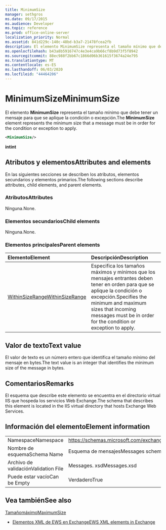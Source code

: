 ```yaml
---
title: MinimumSize
manager: sethgros
ms.date: 09/17/2015
ms.audience: Developer
ms.topic: reference
ms.prod: office-online-server
localization_priority: Normal
ms.assetid: 841d229c-140c-48bd-b3a7-21478fcea2fb
description: El elemento MinimumSize representa el tamaño mínimo que debe tener un mensaje para que se aplique la condición o excepción.
ms.openlocfilehash: b43a8b5916747c4e3e4ca9b66cf8b9d73f5f8942
ms.sourcegitcommit: 88ec988f2bb67c1866d06b361615f3674a24e795
ms.translationtype: MT
ms.contentlocale: es-ES
ms.lasthandoff: 06/03/2020
ms.locfileid: "44464206"
---
```

# <a name="minimumsize"></a><span data-ttu-id="465cf-103">MinimumSize</span><span class="sxs-lookup"><span data-stu-id="465cf-103">MinimumSize</span></span>

<span data-ttu-id="465cf-104">El elemento **MinimumSize** representa el tamaño mínimo que debe tener un mensaje para que se aplique la condición o excepción.</span><span class="sxs-lookup"><span data-stu-id="465cf-104">The **MinimumSize** element represents the minimum size that a message must be in order for the condition or exception to apply.</span></span> 
  
```XML
<MinimumSize/>
```

 <span data-ttu-id="465cf-105">**int**</span><span class="sxs-lookup"><span data-stu-id="465cf-105">**int**</span></span>
## <a name="attributes-and-elements"></a><span data-ttu-id="465cf-106">Atributos y elementos</span><span class="sxs-lookup"><span data-stu-id="465cf-106">Attributes and elements</span></span>

<span data-ttu-id="465cf-107">En las siguientes secciones se describen los atributos, elementos secundarios y elementos primarios.</span><span class="sxs-lookup"><span data-stu-id="465cf-107">The following sections describe attributes, child elements, and parent elements.</span></span>
  
### <a name="attributes"></a><span data-ttu-id="465cf-108">Atributos</span><span class="sxs-lookup"><span data-stu-id="465cf-108">Attributes</span></span>

<span data-ttu-id="465cf-109">Ninguna.</span><span class="sxs-lookup"><span data-stu-id="465cf-109">None.</span></span>
  
### <a name="child-elements"></a><span data-ttu-id="465cf-110">Elementos secundarios</span><span class="sxs-lookup"><span data-stu-id="465cf-110">Child elements</span></span>

<span data-ttu-id="465cf-111">Ninguna.</span><span class="sxs-lookup"><span data-stu-id="465cf-111">None.</span></span>
  
### <a name="parent-elements"></a><span data-ttu-id="465cf-112">Elementos principales</span><span class="sxs-lookup"><span data-stu-id="465cf-112">Parent elements</span></span>

|<span data-ttu-id="465cf-113">**Elemento**</span><span class="sxs-lookup"><span data-stu-id="465cf-113">**Element**</span></span>|<span data-ttu-id="465cf-114">**Descripción**</span><span class="sxs-lookup"><span data-stu-id="465cf-114">**Description**</span></span>|
|:-----|:-----|
|[<span data-ttu-id="465cf-115">WithinSizeRange</span><span class="sxs-lookup"><span data-stu-id="465cf-115">WithinSizeRange</span></span>](withinsizerange.md) <br/> |<span data-ttu-id="465cf-116">Especifica los tamaños máximos y mínimos que los mensajes entrantes deben tener en orden para que se aplique la condición o excepción.</span><span class="sxs-lookup"><span data-stu-id="465cf-116">Specifies the minimum and maximum sizes that incoming messages must be in order for the condition or exception to apply.</span></span>  <br/> |
   
## <a name="text-value"></a><span data-ttu-id="465cf-117">Valor de texto</span><span class="sxs-lookup"><span data-stu-id="465cf-117">Text value</span></span>

<span data-ttu-id="465cf-118">El valor de texto es un número entero que identifica el tamaño mínimo del mensaje en bytes.</span><span class="sxs-lookup"><span data-stu-id="465cf-118">The text value is an integer that identifies the minimum size of the message in bytes.</span></span>
  
## <a name="remarks"></a><span data-ttu-id="465cf-119">Comentarios</span><span class="sxs-lookup"><span data-stu-id="465cf-119">Remarks</span></span>

<span data-ttu-id="465cf-120">El esquema que describe este elemento se encuentra en el directorio virtual IIS que hospeda los servicios Web Exchange.</span><span class="sxs-lookup"><span data-stu-id="465cf-120">The schema that describes this element is located in the IIS virtual directory that hosts Exchange Web Services.</span></span>
  
## <a name="element-information"></a><span data-ttu-id="465cf-121">Información del elemento</span><span class="sxs-lookup"><span data-stu-id="465cf-121">Element information</span></span>

|||
|:-----|:-----|
|<span data-ttu-id="465cf-122">Namespace</span><span class="sxs-lookup"><span data-stu-id="465cf-122">Namespace</span></span>  <br/> |https://schemas.microsoft.com/exchange/services/2006/messages  <br/> |
|<span data-ttu-id="465cf-123">Nombre de esquema</span><span class="sxs-lookup"><span data-stu-id="465cf-123">Schema Name</span></span>  <br/> |<span data-ttu-id="465cf-124">Esquema de mensajes</span><span class="sxs-lookup"><span data-stu-id="465cf-124">Messages schema</span></span>  <br/> |
|<span data-ttu-id="465cf-125">Archivo de validación</span><span class="sxs-lookup"><span data-stu-id="465cf-125">Validation File</span></span>  <br/> |<span data-ttu-id="465cf-126">Messages. xsd</span><span class="sxs-lookup"><span data-stu-id="465cf-126">Messages.xsd</span></span>  <br/> |
|<span data-ttu-id="465cf-127">Puede estar vacío</span><span class="sxs-lookup"><span data-stu-id="465cf-127">Can be Empty</span></span>  <br/> |<span data-ttu-id="465cf-128">Verdadero</span><span class="sxs-lookup"><span data-stu-id="465cf-128">True</span></span>  <br/> |
   
## <a name="see-also"></a><span data-ttu-id="465cf-129">Vea también</span><span class="sxs-lookup"><span data-stu-id="465cf-129">See also</span></span>



[<span data-ttu-id="465cf-130">Tamañomáximo</span><span class="sxs-lookup"><span data-stu-id="465cf-130">MaximumSize</span></span>](maximumsize.md)


- [<span data-ttu-id="465cf-131">Elementos XML de EWS en Exchange</span><span class="sxs-lookup"><span data-stu-id="465cf-131">EWS XML elements in Exchange</span></span>](ews-xml-elements-in-exchange.md)

